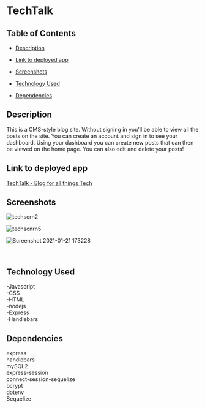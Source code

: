 # TechTalk

## Table of Contents

* [Description](#description)
+ [Link to deployed app](#link-to-deployed-app)
- [Screenshots](#screenshots)
* [Technology Used](#technology-used)
+ [Dependencies](#dependencies)

## Description
This is a CMS-style blog site. Without signing in you'll be able to view all the posts on the site. You can create an account and sign in to see your dashboard. Using your dashboard you can create new posts that can then be viewed on the home page. You can also edit and delete your posts!

## Link to deployed app
[TechTalk - Blog for all things Tech](https://still-tor-69964.herokuapp.com/)

## Screenshots

![techscrn2](https://user-images.githubusercontent.com/65680645/91696064-0f460180-eb3d-11ea-845d-e0f5198a5837.png)

![techscnrn5](https://user-images.githubusercontent.com/65680645/91696069-0fde9800-eb3d-11ea-8e42-d2783e835ae1.png)

![Screenshot 2021-01-21 173228](https://user-images.githubusercontent.com/65680645/105420625-b15ea700-5c0e-11eb-89c0-b0a21b0ecc6a.png)

<br>

## Technology Used
-Javascript <br>
-CSS  <br>
-HTML  <br>
-nodejs  <br>
-Express  <br>
-Handlebars  <br>

## Dependencies
express<br>
handlebars<br>
mySQL2<br>
express-session<br>
connect-session-sequelize<br>
bcrypt<br>
dotenv<br>
Sequelize<br>

